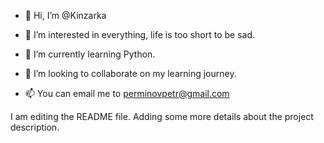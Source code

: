 - 👋 Hi, I’m @Kinzarka

- 👀 I’m interested in everything, life is too short to be sad.
- 🌱 I’m currently learning Python.
- 💞️ I’m looking to collaborate on my learning journey.
- 📫 You can email me to perminovpetr@gmail.com

I am editing the README file. Adding some more details about the project description.

<!---
Kinzarka/Kinzarka is a ✨ special ✨ repository because its `README.md` (this file) appears on your GitHub profile.
You can click the Preview link to take a look at your changes.
--->
